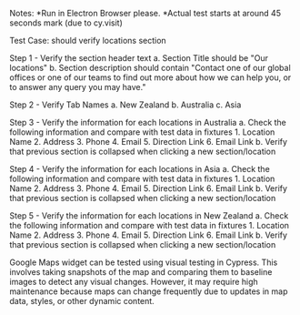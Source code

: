 Notes:
*Run in Electron Browser please.
*Actual test starts at around 45 seconds mark (due to cy.visit)


Test Case: should verify locations section

Step 1 - Verify the section header text
            a. Section Title should be "Our locations"
            b. Section description should contain "Contact one of our global offices or one of our teams to find out more about how we can help you, or to answer any query you may have."

Step 2 - Verify Tab Names
            a. New Zealand
            b. Australia
            c. Asia

Step 3 - Verify the information for each locations in Australia
            a. Check the following information and compare with test data in fixtures
                1. Location Name
                2. Address
                3. Phone
                4. Email
                5. Direction Link
                6. Email Link
            b. Verify that previous section is collapsed when clicking a new section/location

Step 4 - Verify the information for each locations in Asia
            a. Check the following information and compare with test data in fixtures
                1. Location Name
                2. Address
                3. Phone
                4. Email
                5. Direction Link
                6. Email Link
            b. Verify that previous section is collapsed when clicking a new section/location

Step 5 - Verify the information for each locations in New Zealand
            a. Check the following information and compare with test data in fixtures
                1. Location Name
                2. Address
                3. Phone
                4. Email
                5. Direction Link
                6. Email Link
            b. Verify that previous section is collapsed when clicking a new section/location

Google Maps widget can be tested using visual testing in Cypress.
This involves taking snapshots of the map and comparing them to baseline images to detect any visual changes.
However, it may require high maintenance because maps can change frequently due to updates in map data, styles, or other dynamic content.
